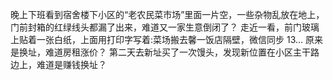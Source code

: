 晚上下班看到宿舍楼下小区的“老农民菜市场”里面一片空，一些杂物乱放在地上，
门前封箱的红绿线头都漏了出来，难道又一家生意倒闭了？
走近一看，前门玻璃上贴着一张白纸，上面用打印字写着:菜场搬去馨一饭店隔壁，微信同步 13...
原来是换址，难道房租涨价？ 
第二天去新址买了一次馒头，发现新位置在小区主干路边上，难道是赚钱换址？
